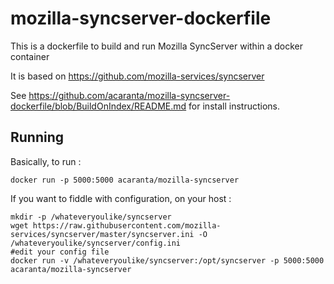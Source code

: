 mozilla-syncserver-dockerfile
=============================

This is a dockerfile to build and run Mozilla SyncServer within a docker container

It is based on https://github.com/mozilla-services/syncserver 

See https://github.com/acaranta/mozilla-syncserver-dockerfile/blob/BuildOnIndex/README.md for install instructions.

Running
-------
Basically, to run :
```
docker run -p 5000:5000 acaranta/mozilla-syncserver
```

If you want to fiddle with configuration, on your host :
```
mkdir -p /whateveryoulike/syncserver
wget https://raw.githubusercontent.com/mozilla-services/syncserver/master/syncserver.ini -O /whateveryoulike/syncserver/config.ini
#edit your config file
docker run -v /whateveryoulike/syncserver:/opt/syncserver -p 5000:5000 acaranta/mozilla-syncserver
```
